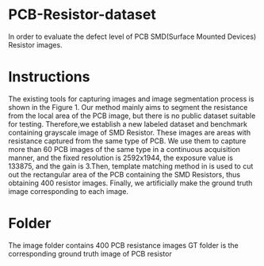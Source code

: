 # PCB-Resistor-dataset
In order to evaluate the defect level of PCB SMD(Surface Mounted Devices) Resistor images.

# Instructions
The existing tools for capturing images and image segmentation process is shown in the Figure 1. Our method mainly aims to segment the resistance from the local area of the PCB image, but there is no public dataset suitable for testing. Therefore,we establish a new labeled dataset and benchmark containing grayscale image of SMD Resistor. These images are areas with resistance captured from the same type of PCB.
We use them to capture more than 60 PCB images of the same type in a continuous acquisition manner, and the fixed resolution is 2592x1944, the exposure value is 133875, and the gain is 3.Then, template matching method in is used to cut out the rectangular area of the PCB containing the SMD Resistors, thus obtaining 400 resistor images. Finally, we artificially make the ground truth image corresponding to each image.
# Folder
The image folder contains 400 PCB resistance images
GT folder is the corresponding ground truth image of PCB resistor
